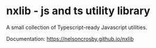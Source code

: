 # nxlib - js and ts utility library #

A small collection of Typescript-ready Javascript utilities.

Documentation: https://nelsoncrosby.github.io/nxlib

